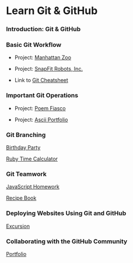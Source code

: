 # Learn Git & GitHub



### Introduction: Git & GitHub

### Basic Git Workflow
- Project: [Manhattan Zoo](manhattan_zoo.md)

- Project: [SnapFit Robots, Inc.](snapfit_robots_inc.md)
- Link to [Git Cheatsheet](https://education.github.com/git-cheat-sheet-education.pdf)


### Important Git Operations
- Project: [Poem Fiasco](poem_fiasco.md)

- Project: [Ascii Portfolio](ascii_portfolio.md)

### Git Branching
[Birthday Party](.md)

[Ruby Time Calculator](.md)

### Git Teamwork
[JavaScript Homework](.md)

[Recipe Book](.md)

### Deploying Websites Using Git and GitHub
[Excursion]()


### Collaborating with the GitHub Community
[Portfolio]()
